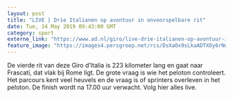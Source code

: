```yaml
---
layout: post
title: "LIVE | Drie Italianen op avontuur in onvoorspelbare rit"
date: Tue, 14 May 2019 09:43:00 GMT
category: sport
externe_link: "https://www.ad.nl/giro/live-drie-italianen-op-avontuur-in-onvoorspelbare-rit~a415c36c/"
feature_image: "https://images4.persgroep.net/rcs/DsXaOx9sLkaADTXOy6rNqrXdSOg/diocontent/148335267/_fitwidth/400/?appId=21791a8992982cd8da851550a453bd7f&quality=0.7"
---
```


De vierde rit van deze Giro d’Italia is 223 kilometer lang en gaat naar Frascati, dat vlak bij Rome ligt. De grote vraag is wie het peloton controleert. Het parcours kent veel heuvels en de vraag is of sprinters overleven in het peloton. De finish wordt na 17.00 uur verwacht. Volg hier alles live.

